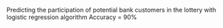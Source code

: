 Predicting the participation of potential bank customers in the lottery with logistic regression algorithm
Accuracy = 90%